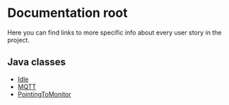 # Documentation root

Here you can find links to more specific info about every user story in the project.

## Java classes

- [Idle](./javaClasses/Idle.md)
- [MQTT](./javaClasses/MQTT.md)
- [PointingToMonitor](./javaClasses/PointingToMonitor.md)
